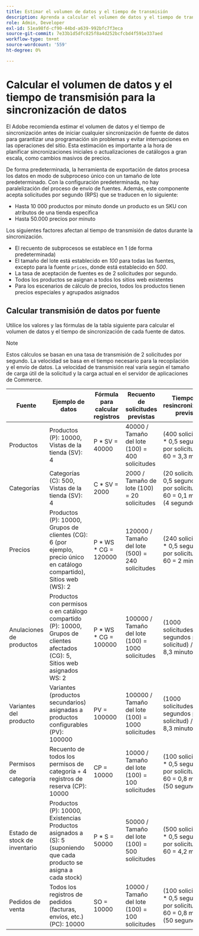 ```yaml
---
title: Estimar el volumen de datos y el tiempo de transmisión
description: Aprenda a calcular el volumen de datos y el tiempo de transmisión necesarios para que la herramienta  [!DNL data export]  sincronice los datos de fuente entre Adobe Commerce y los servicios conectados.
role: Admin, Developer
exl-id: 51ea98fd-cf90-44bd-a639-992bfc7f3eca
source-git-commit: 7e33b1d5dfc825f8a4d252bcfcbd4f591e337aed
workflow-type: tm+mt
source-wordcount: '559'
ht-degree: 0%

---
```


# Calcular el volumen de datos y el tiempo de transmisión para la sincronización de datos

El Adobe recomienda estimar el volumen de datos y el tiempo de sincronización antes de iniciar cualquier sincronización de fuente de datos para garantizar una programación sin problemas y evitar interrupciones en las operaciones del sitio. Esta estimación es importante a la hora de planificar sincronizaciones iniciales o actualizaciones de catálogos a gran escala, como cambios masivos de precios.

De forma predeterminada, la herramienta de exportación de datos procesa los datos en modo de subproceso único con un tamaño de lote predeterminado. Con la configuración predeterminada, no hay paralelización del proceso de envío de fuentes. Además, este componente acepta solicitudes por segundo (RPS) que se traducen en lo siguiente:

- Hasta 10 000 productos por minuto donde un producto es un SKU con atributos de una tienda específica
- Hasta 50.000 precios por minuto

Los siguientes factores afectan al tiempo de transmisión de datos durante la sincronización.

- El recuento de subprocesos se establece en 1 (de forma predeterminada)
- El tamaño del lote está establecido en _100_ para todas las fuentes, excepto para la fuente `prices`, donde está establecido en _500_.
- La tasa de aceptación de fuentes es de 2 solicitudes por segundo.
- Todos los productos se asignan a todos los sitios web existentes
- Para los escenarios de cálculo de precios, todos los productos tienen precios especiales y agrupados asignados


## Calcular transmisión de datos por fuente

Utilice los valores y las fórmulas de la tabla siguiente para calcular el volumen de datos y el tiempo de sincronización de cada fuente de datos.

>[!NOTE]
>
>Estos cálculos se basan en una tasa de transmisión de 2 solicitudes por segundo. La velocidad se basa en el tiempo necesario para la recopilación y el envío de datos. La velocidad de transmisión real varía según el tamaño de carga útil de la solicitud y la carga actual en el servidor de aplicaciones de Commerce.

| Fuente | Ejemplo de datos | Fórmula para calcular registros | Recuento de solicitudes previstas | Tiempo de resincronización previsto |
| --- | --- | --- | --- | --- |
| Productos | Productos (P): 10000, Vistas de la tienda (SV): 4 | P * SV = 40000 | 40000 / Tamaño del lote (100) = 400 solicitudes | (400 solicitudes * 0,5 segundos por solicitud) / 60 = 3,3 minutos |
| Categorías | Categorías (C): 500, Vistas de la tienda (SV): 4 | C * SV = 2000 | 2000 / Tamaño de lote (100) = 20 solicitudes | (20 solicitudes * 0,5 segundos por solicitud) / 60 = 0,1 minutos (4 segundos) |
| Precios | Productos (P): 10000, Grupos de clientes (CG): 6 (por ejemplo, precio único en catálogo compartido), Sitios web (WS): 2 | P \* WS * CG = 120000 | 120000 / Tamaño del lote (500) = 240 solicitudes | (240 solicitudes * 0,5 segundos por solicitud) / 60 = 2 minutos |
| Anulaciones de productos | Productos con permisos o en catálogo compartido (P): 10000, Grupos de clientes afectados (CG): 5, Sitios web asignados WS: 2 | P \* WS * CG = 100000 | 100000 / Tamaño del lote (100) = 1000 solicitudes | (1000 solicitudes * 0,5 segundos por solicitud) / 60 = 8,3 minutos |
| Variantes del producto | Variantes (productos secundarios) asignadas a productos configurables (PV): 100000 | PV = 100000 | 100000 / Tamaño del lote (100) = 1000 solicitudes | (1000 solicitudes * 0,5 segundos por solicitud) / 60 = 8,3 minutos |
| Permisos de categoría | Recuento de todos los permisos de categoría + 4 registros de reserva (CP): 10000 | CP = 10000 | 10000 / Tamaño del lote (100) = 100 solicitudes | (100 solicitudes * 0,5 segundos por solicitud) / 60 = 0,8 minutos (50 segundos) |
| Estado de stock de inventario | Productos (P): 10000, Existencias Productos asignados a (S): 5 (suponiendo que cada producto se asigna a cada stock) | P * S = 50000 | 50000 / Tamaño del lote (100) = 500 solicitudes | (500 solicitudes * 0,5 segundos por solicitud) / 60 = 4,2 minutos |
| Pedidos de venta | Todos los registros de pedidos (facturas, envíos, etc.) (PC): 10000 | SO = 10000 | 10000 / Tamaño del lote (100) = 100 solicitudes | (100 solicitudes * 0,5 segundos por solicitud) / 60 = 0,8 minutos (50 segundos) |
